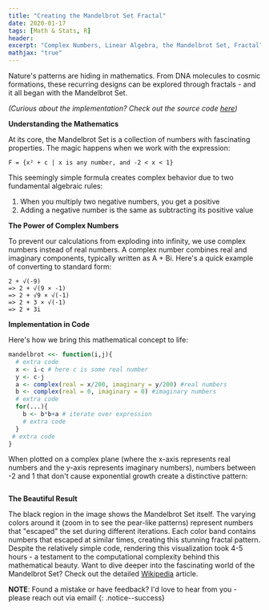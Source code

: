 ```yaml
---
title: "Creating the Mandelbrot Set Fractal"
date: 2020-01-17
tags: [Math & Stats, R]
header:
excerpt: "Complex Numbers, Linear Algebra, the Mandelbrot Set, Fractal"
mathjax: "true"
---
```

Nature's patterns are hiding in mathematics. From DNA molecules to cosmic formations, these recurring designs can be explored through fractals - and it all began with the Mandelbrot Set.

*(Curious about the implementation? Check out the source code [here](https://github.com/opendatasurgeon/MandelbrotsFractal_r))*

**Understanding the Mathematics**

At its core, the Mandelbrot Set is a collection of numbers with fascinating properties. The magic happens when we work with the expression:

```F = {x² + c | x is any number, and -2 < x < 1}```

This seemingly simple formula creates complex behavior due to two fundamental algebraic rules:

1. When you multiply two negative numbers, you get a positive
2. Adding a negative number is the same as subtracting its positive value

**The Power of Complex Numbers**

To prevent our calculations from exploding into infinity, we use complex numbers instead of real numbers. A complex number combines real and imaginary components, typically written as A + Bi. Here's a quick example of converting to standard form:

```
2 + √(-9)
=> 2 + √(9 × -1)
=> 2 + √9 × √(-1)
=> 2 + 3 × √(-1)
=> 2 + 3i
```

**Implementation in Code**

Here's how we bring this mathematical concept to life:

```r
mandelbrot <<- function(i,j){
  # extra code
  x <- i-c # here c is some real number
  y <- c-j 
  a <- complex(real = x/200, imaginary = y/200) #real numbers
  b <- complex(real = 0, imaginary = 0) #imaginary numbers
  # extra code
  for(...){
    b <- b*b+a # iterate over expression
    # extra code
  }
 # extra code
}
```

When plotted on a complex plane (where the x-axis represents real numbers and the y-axis represents imaginary numbers), numbers between -2 and 1 that don't cause exponential growth create a distinctive pattern:

<p align="center"> 
   <img src="{{ site.url }}{{ site.baseurl }}/images/mandelbrot/mandelbrot_bad.png" alt="">
</p>

**The Beautiful Result**

The black region in the image shows the Mandelbrot Set itself. The varying colors around it (zoom in to see the pear-like patterns) represent numbers that "escaped" the set during different iterations. Each color band contains numbers that escaped at similar times, creating this stunning fractal pattern.
Despite the relatively simple code, rendering this visualization took 4-5 hours - a testament to the computational complexity behind this mathematical beauty.
Want to dive deeper into the fascinating world of the Mandelbrot Set? Check out the detailed [Wikipedia](https://en.wikipedia.org/wiki/Mandelbrot_set) article.

**NOTE**: Found a mistake or have feedback? I'd love to hear from you - please reach out via email!
{: .notice--success}
